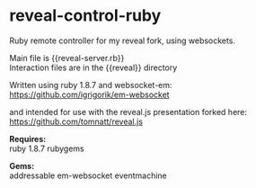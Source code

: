 reveal-control-ruby
===================

Ruby remote controller for my reveal fork, using websockets.

Main file is {{reveal-server.rb}}  
Interaction files are in the {{reveal}} directory

Written using ruby 1.8.7 and websocket-em:  
https://github.com/igrigorik/em-websocket

and intended for use with the reveal.js presentation forked here:  
https://github.com/tomnatt/reveal.js

**Requires:**  
ruby 1.8.7
rubygems

**Gems:**  
addressable
em-websocket
eventmachine
